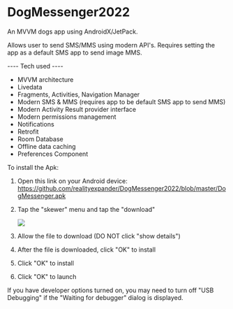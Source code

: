 # DogMessenger2022
An MVVM dogs app using AndroidX/JetPack.



Allows user to send SMS/MMS using modern API's. Requires setting the app as a default SMS app to send image MMS.

---- Tech used ----
- MVVM architecture
- Livedata
- Fragments, Activities, Navigation Manager
- Modern SMS & MMS (requires app to be default SMS app to send MMS)
- Modern Activity Result provider interface
- Modern permissions management
- Notifications
- Retrofit
- Room Database
- Offline data caching
- Preferences Component

To install the Apk:

1. Open this link on your Android device:
   https://github.com/realityexpander/DogMessenger2022/blob/master/DogMessenger.apk
2. Tap the "skewer" menu and tap the "download"

   [![](https://user-images.githubusercontent.com/5157474/147434050-57102a30-af32-46ed-a90b-d94e0c4a4f35.jpg)]()
3. Allow the file to download (DO NOT click "show details")
4. After the file is downloaded, click "OK" to install
5. Click "OK" to install
6. Click "OK" to launch

If you have developer options turned on, you may need to turn off "USB Debugging" if the "Waiting for debugger" dialog is displayed.
